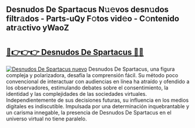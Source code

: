 ## Desnudos De Spartacus N𝚞𝚎vos desn𝚞dos filtr𝚊dos - Parts-uQy F𝚘tos vid𝚎o - C𝚘ntenido atr𝚊ctivo yWaoZ

# <h2><a href="http://mb6ho2g.tromn.icu/?c=Desnudos+De+Spartacus">🔗👉👉👉 Desnudos De Spartacus 🔗🔗</a></h2>

[![Desnudos De Spartacus nuevo](https://i.imgur.com/pEAQMta.gif)](http://mb6ho2g.tromn.icu/?c=Desnudos+De+Spartacus)
Desnudos De Spartacus, una figura compleja y polarizadora, desafía la comprensión fácil. Su método poco convencional de interactuar con audiencias en línea ha atraído y ofendido a los observadores, estimulando debates sobre el consentimiento, la identidad y las complejidades de las sociedades virtuales. Independientemente de sus decisiones futuras, su influencia en los medios digitales es indiscutible. Impulsada por una determinación inquebrantable y un carisma innegable, la presencia de Desnudos De Spartacus en el universo virtual no tiene paralelo.
